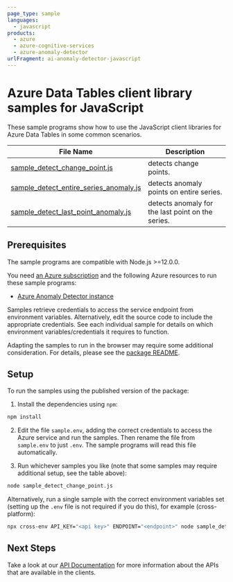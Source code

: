 ```yaml
---
page_type: sample
languages:
  - javascript
products:
  - azure
  - azure-cognitive-services
  - azure-anomaly-detector
urlFragment: ai-anomaly-detector-javascript
---
```


# Azure Data Tables client library samples for JavaScript

These sample programs show how to use the JavaScript client libraries for Azure Data Tables in some common scenarios.

| **File Name**                                                                 | **Description**                                   |
| ----------------------------------------------------------------------------- | ------------------------------------------------- |
| [sample_detect_change_point.js][sample_detect_change_point]                   | detects change points.                            |
| [sample_detect_entire_series_anomaly.js][sample_detect_entire_series_anomaly] | detects anomaly points on entire series.          |
| [sample_detect_last_point_anomaly.js][sample_detect_last_point_anomaly]       | detects anomaly for the last point on the series. |

## Prerequisites

The sample programs are compatible with Node.js >=12.0.0.

You need [an Azure subscription][freesub] and the following Azure resources to run these sample programs:

- [Azure Anomaly Detector instance][createinstance_azureanomalydetectorinstance]

Samples retrieve credentials to access the service endpoint from environment variables. Alternatively, edit the source code to include the appropriate credentials. See each individual sample for details on which environment variables/credentials it requires to function.

Adapting the samples to run in the browser may require some additional consideration. For details, please see the [package README][package].

## Setup

To run the samples using the published version of the package:

1. Install the dependencies using `npm`:

```bash
npm install
```

2. Edit the file `sample.env`, adding the correct credentials to access the Azure service and run the samples. Then rename the file from `sample.env` to just `.env`. The sample programs will read this file automatically.

3. Run whichever samples you like (note that some samples may require additional setup, see the table above):

```bash
node sample_detect_change_point.js
```

Alternatively, run a single sample with the correct environment variables set (setting up the `.env` file is not required if you do this), for example (cross-platform):

```bash
npx cross-env API_KEY="<api key>" ENDPOINT="<endpoint>" node sample_detect_change_point.js
```

## Next Steps

Take a look at our [API Documentation][apiref] for more information about the APIs that are available in the clients.

[sample_detect_change_point]: https://github.com/Azure/azure-sdk-for-js/blob/master/sdk/anomalydetector/ai-anomaly-detector/samples/v3/javascript/sample_detect_change_point.js
[sample_detect_entire_series_anomaly]: https://github.com/Azure/azure-sdk-for-js/blob/master/sdk/anomalydetector/ai-anomaly-detector/samples/v3/javascript/sample_detect_entire_series_anomaly.js
[sample_detect_last_point_anomaly]: https://github.com/Azure/azure-sdk-for-js/blob/master/sdk/anomalydetector/ai-anomaly-detector/samples/v3/javascript/sample_detect_last_point_anomaly.js
[apiref]: https://docs.microsoft.com/javascript/api/@azure/ai-anomaly-detector
[freesub]: https://azure.microsoft.com/free/
[createinstance_azureanomalydetectorinstance]: https://docs.microsoft.com/azure/cognitive-services/anomaly-detector/quickstarts/client-libraries?tabs=windows&pivots=programming-language-javascript
[package]: https://github.com/Azure/azure-sdk-for-js/tree/master/sdk/anomalydetector/ai-anomaly-detector/README.md
